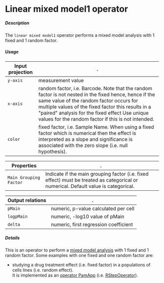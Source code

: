 # Linear mixed model1 operator

##### Description

The `linear mixed model1` operator performs a mixed model analysis with 1 fixed and 1 random factor.

##### Usage

Input projection|.
---|---
`y-axis`| measurement value
`x-axis`| random factor, i.e. Barcode. Note that the random factor is not nested in the fixed hence, hence if the same value of the random factor occurs for multiple values of the fixed factor this results in a "paired" analysis for the fixed effect Use unique values for the random factor if this is not intended.
`color` | fixed factor, i.e. Sample Name. When using a fixed factor which is numerical then the effect is interpreted as a slope and significance is associated with the zero slope (i.e. null hypothesis).

Properties|.
---|---
`Main Grouping Factor`| Indicate if the main grouping factor (i.e. fixed effect) must be treated as categorical or numerical. Default value is categorical.

Output relations|.
---|---
`pMain`          | numeric, p-value calculated per cell
`logpMain`       | numeric, -log10 value of pMain
`delta`          | numeric, first regression coefficient 

##### Details

This is an operator to perform a [mixed model analysis](https://pamcloud.pamgene.com/wiki/Wiki.jsp?page=Mixed%20Model%201%20way) with 1 fixed and 1 random factor.
Some examples with one fixed and one random factor are:
* studying a drug treatment effect (i.e. fixed factor) in a populations of cells lines (i.e. random effect).  
It is implemented as an  [operator PamApp](https://pamcloud.pamgene.com/wiki/Wiki.jsp?page=Operator%20PamApp) (i.e. [RStepOperator](https://pamcloud.pamgene.com/wiki/Wiki.jsp?page=RStepOperator)).
